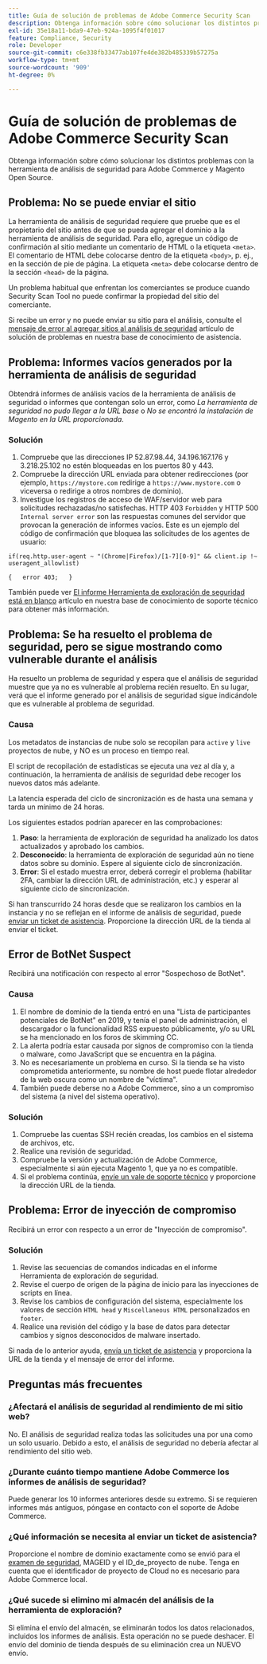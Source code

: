 ```yaml
---
title: Guía de solución de problemas de Adobe Commerce Security Scan
description: Obtenga información sobre cómo solucionar los distintos problemas con la herramienta de análisis de seguridad para Adobe Commerce y Magento Open Source.
exl-id: 35e18a11-bda9-47eb-924a-1095f4f01017
feature: Compliance, Security
role: Developer
source-git-commit: c6e338fb33477ab107fe4de382b485339b57275a
workflow-type: tm+mt
source-wordcount: '909'
ht-degree: 0%

---
```


# Guía de solución de problemas de Adobe Commerce Security Scan

Obtenga información sobre cómo solucionar los distintos problemas con la herramienta de análisis de seguridad para Adobe Commerce y Magento Open Source.

## Problema: No se puede enviar el sitio

La herramienta de análisis de seguridad requiere que pruebe que es el propietario del sitio antes de que se pueda agregar el dominio a la herramienta de análisis de seguridad. Para ello, agregue un código de confirmación al sitio mediante un comentario de HTML o la etiqueta `<meta>`. El comentario de HTML debe colocarse dentro de la etiqueta `<body>`, p. ej., en la sección de pie de página. La etiqueta `<meta>` debe colocarse dentro de la sección `<head>` de la página.

Un problema habitual que enfrentan los comerciantes se produce cuando Security Scan Tool no puede confirmar la propiedad del sitio del comerciante.

Si recibe un error y no puede enviar su sitio para el análisis, consulte el [mensaje de error al agregar sitios al análisis de seguridad](/help/troubleshooting/miscellaneous/error-message-adding-site-into-security-scan.md) artículo de solución de problemas en nuestra base de conocimiento de asistencia.

## Problema: Informes vacíos generados por la herramienta de análisis de seguridad

Obtendrá informes de análisis vacíos de la herramienta de análisis de seguridad o informes que contengan solo un error, como *La herramienta de seguridad no pudo llegar a la URL base* o *No se encontró la instalación de Magento en la URL proporcionada*.

### Solución

1. Compruebe que las direcciones IP 52.87.98.44, 34.196.167.176 y 3.218.25.102 no estén bloqueadas en los puertos 80 y 443.
1. Compruebe la dirección URL enviada para obtener redirecciones (por ejemplo, `https://mystore.com` redirige a `https://www.mystore.com` o viceversa o redirige a otros nombres de dominio).
1. Investigue los registros de acceso de WAF/servidor web para solicitudes rechazadas/no satisfechas. HTTP 403 `Forbidden` y HTTP 500 `Internal server error` son las respuestas comunes del servidor que provocan la generación de informes vacíos. Este es un ejemplo del código de confirmación que bloquea las solicitudes de los agentes de usuario:

```code block
if(req.http.user-agent ~ "(Chrome|Firefox)/[1-7][0-9]" && client.ip !~ useragent_allowlist)

{   error 403;   }
```

También puede ver [El informe Herramienta de exploración de seguridad está en blanco](/help/troubleshooting/miscellaneous/the-security-scan-tool-report-is-blank.md) artículo en nuestra base de conocimiento de soporte técnico para obtener más información.

## Problema: Se ha resuelto el problema de seguridad, pero se sigue mostrando como vulnerable durante el análisis

Ha resuelto un problema de seguridad y espera que el análisis de seguridad muestre que ya no es vulnerable al problema recién resuelto. En su lugar, verá que el informe generado por el análisis de seguridad sigue indicándole que es vulnerable al problema de seguridad.

### Causa

Los metadatos de instancias de nube solo se recopilan para `active` y `live` proyectos de nube, y NO es un proceso en tiempo real.

El script de recopilación de estadísticas se ejecuta una vez al día y, a continuación, la herramienta de análisis de seguridad debe recoger los nuevos datos más adelante.

La latencia esperada del ciclo de sincronización es de hasta una semana y tarda un mínimo de 24 horas.

Los siguientes estados podrían aparecer en las comprobaciones:

1. **Paso**: la herramienta de exploración de seguridad ha analizado los datos actualizados y aprobado los cambios.
1. **Desconocido**: la herramienta de exploración de seguridad aún no tiene datos sobre su dominio. Espere al siguiente ciclo de sincronización.
1. **Error**: Si el estado muestra error, deberá corregir el problema (habilitar 2FA, cambiar la dirección URL de administración, etc.) y esperar al siguiente ciclo de sincronización.

Si han transcurrido 24 horas desde que se realizaron los cambios en la instancia y no se reflejan en el informe de análisis de seguridad, puede [enviar un ticket de asistencia](/help/help-center-guide/help-center/magento-help-center-user-guide.md#submit-ticket). Proporcione la dirección URL de la tienda al enviar el ticket.

## Error de BotNet Suspect

Recibirá una notificación con respecto al error &quot;Sospechoso de BotNet&quot;.

### Causa

1. El nombre de dominio de la tienda entró en una &quot;Lista de participantes potenciales de BotNet&quot; en 2019, y tenía el panel de administración, el descargador o la funcionalidad RSS expuesto públicamente, y/o su URL se ha mencionado en los foros de skimming CC.
1. La alerta podría estar causada por signos de compromiso con la tienda o malware, como JavaScript que se encuentra en la página.
1. No es necesariamente un problema en curso. Si la tienda se ha visto comprometida anteriormente, su nombre de host puede flotar alrededor de la web oscura como un nombre de &quot;víctima&quot;.
1. También puede deberse no a Adobe Commerce, sino a un compromiso del sistema (a nivel del sistema operativo).

### Solución

1. Compruebe las cuentas SSH recién creadas, los cambios en el sistema de archivos, etc.
1. Realice una revisión de seguridad.
1. Compruebe la versión y actualización de Adobe Commerce, especialmente si aún ejecuta Magento 1, que ya no es compatible.
1. Si el problema continúa, [envíe un vale de soporte técnico](/help/help-center-guide/help-center/magento-help-center-user-guide.md#submit-ticket) y proporcione la dirección URL de la tienda.

## Problema: Error de inyección de compromiso

Recibirá un error con respecto a un error de &quot;Inyección de compromiso&quot;.

### Solución

1. Revise las secuencias de comandos indicadas en el informe Herramienta de exploración de seguridad.
1. Revise el cuerpo de origen de la página de inicio para las inyecciones de scripts en línea.
1. Revise los cambios de configuración del sistema, especialmente los valores de sección `HTML head` y `Miscellaneous HTML` personalizados en `footer`.
1. Realice una revisión del código y la base de datos para detectar cambios y signos desconocidos de malware insertado.

Si nada de lo anterior ayuda, [envía un ticket de asistencia](/help/help-center-guide/help-center/magento-help-center-user-guide.md#submit-ticket) y proporciona la URL de la tienda y el mensaje de error del informe.

## Preguntas más frecuentes

### ¿Afectará el análisis de seguridad al rendimiento de mi sitio web?

No. El análisis de seguridad realiza todas las solicitudes una por una como un solo usuario. Debido a esto, el análisis de seguridad no debería afectar al rendimiento del sitio web.

### ¿Durante cuánto tiempo mantiene Adobe Commerce los informes de análisis de seguridad?

Puede generar los 10 informes anteriores desde su extremo. Si se requieren informes más antiguos, póngase en contacto con el soporte de Adobe Commerce.

### ¿Qué información se necesita al enviar un ticket de asistencia?

Proporcione el nombre de dominio exactamente como se envió para el [examen de seguridad](https://experienceleague.adobe.com/es/docs/experience-cloud-kcs/kbarticles/ka-26357), MAGEID y el ID_de_proyecto de nube. Tenga en cuenta que el identificador de proyecto de Cloud no es necesario para Adobe Commerce local.

### ¿Qué sucede si elimino mi almacén del análisis de la herramienta de exploración?

Si elimina el envío del almacén, se eliminarán todos los datos relacionados, incluidos los informes de análisis. Esta operación no se puede deshacer. El envío del dominio de tienda después de su eliminación crea un NUEVO envío.
